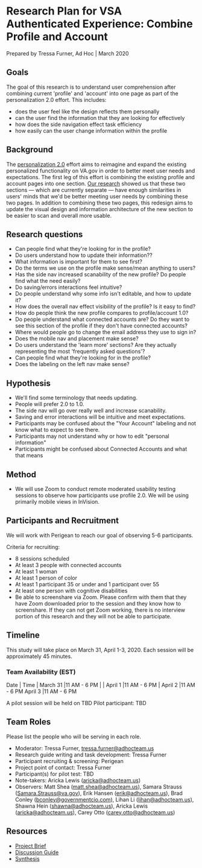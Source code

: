 # Research Plan for VSA Authenticated Experience: Combine Profile and Account
Prepared by Tressa Furner, Ad Hoc | March 2020

## Goals

The goal of this research is to understand user comprehension after combining current 'profile' and 'account' into one page as part of the personalization 2.0 effort. This includes:

- does the user feel like the design reflects them personally
- can the user find the information that they are looking for effectively
- how does the side navigation effect task efficiency
- how easily can the user change information within the profile

## Background

The [personalization 2.0](https://github.com/department-of-veterans-affairs/va.gov-team/blob/master/products/identity-personalization/personalization%202.0/README.md) effort aims to reimagine and expand the existing personalized functionality on VA.gov in order to better meet user needs and expectations. The first leg of this effort is combining the existing profile and account pages into one section. [Our research](https://github.com/department-of-veterans-affairs/va.gov-team/tree/master/products/identity-personalization/personalization%202.0/Combine%20Profile%20and%20Account/Research) showed us that these two sections — which are currently separate — have enough similarities in users' minds that we'd be better meeting user needs by combining these two pages. In addition to combining these two pages, this redesign aims to update the visual design and information architecture of the new section to be easier to scan and overall more usable.

## Research questions

- Can people find what they're looking for in the profile?
- Do users understand how to update their information??
- What information is important for them to see first?
- Do the terms we use on the profile make sense/mean anything to users?
- Has the side nav increased scanability of the new profile? Do people find what the need easily?
- Do saving/errors interactions feel intuitive?
- Do people understand why some info isn't editable, and how to update it?
- How does the overall nav effect visibility of the profile? Is it easy to find?
- How do people think the new profile compares to profile/account 1.0?
- Do people understand what connected accounts are? Do they want to see this section of the profile if they don't have connected accounts?
- Where would people go to change the email address they use to sign in?
- Does the mobile nav and placement make sense? 
- Do users understand the 'learn more' sections? Are they actually representing the most 'frequently asked questions'?
- Can people find what they're looking for in the profile?
- Does the labeling on the left nav make sense?


## Hypothesis 

- We'll find some terminology that needs updating.
- People will prefer 2.0 to 1.0.
- The side nav will go over really well and increase scanability.
- Saving and error interactions will be intuitive and meet expectations.
- Participants may be confused about the "Your Account" labeling and not know what to expect to see there.
- Participants may not understand why or how to edit "personal information"
- Participants might be confused about Connected Accounts and what that means

## Method

- We will use Zoom to conduct remote moderated usability testing sessions to observe how participants use profile 2.0.  We will be using primarily mobile views in InVision.

## Participants and Recruitment

We will work with Perigean to reach our goal of observing 5-6 participants.

Criteria for recruiting:

- 8 sessions scheduled
- At least 3 people with connected accounts
- At least 1 woman
- At least 1 person of color
- At least 1 participant 35 or under and 1 participant over 55
- At least one person with cognitive disabilities
- Be able to screenshare via Zoom. Please confirm with them that they have Zoom downloaded prior to the session and they know how to screenshare. If they can not get Zoom working, there is no interview portion of this research and they will not be able to participate.

## Timeline 	
This study will take place on March 31, April 1-3, 2020.
Each session will be approximately 45 minutes.
	
### Team Availability (EST)

Date | Time
| March 31 |11 AM - 6 PM |
| April 1 |11 AM - 6 PM |
April 2 |11 AM - 6 PM
April 3 |11 AM - 6 PM

A pilot session will be held on TBD
Pilot participant: TBD

## Team Roles

Please list the people who will be serving in each role. 
- Moderator: Tressa Furner, tressa.furner@adhocteam.us
- Research guide writing and task development: Tressa Furner	
- Participant recruiting & screening: Perigean
- Project point of contact: Tressa Furner	
- Participant(s) for pilot test: TBD
- Note-takers: Aricka Lewis (aricka@adhocteam.us)
- Observers: Matt Shea (matt.shea@adhocteam.us), Samara Strauss (Samara.Strauss@va.gov), Erik Hansen (erik@adhocteam.us), Brad Conley (bconley@governmentcio.com), Lihan Li (lihan@adhocteam.us), Shawna Hein (shawna@adhocteam.us), Aricka Lewis (aricka@adhocteam.us), Carey Otto (carey.otto@adhocteam.us)

## Resources
- [Project Brief](https://github.com/department-of-veterans-affairs/va.gov-team/blob/master/products/identity-personalization/personalization%202.0/Combine%20Profile%20and%20Account/README.md)
- [Discussion Guide]()
- [Synthesis]()

